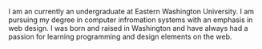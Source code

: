 
I am an currently an undergraduate at Eastern Washington University.
I am pursuing my degree in computer infromation systems with an emphasis
in web design. I was born and raised in Washington and have always had 
a passion for learning programming and design elements on the web.
